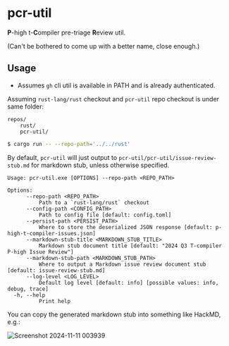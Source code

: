 # pcr-util

**P**-high t-**C**ompiler pre-triage **R**eview util.

(Can't be bothered to come up with a better name, close enough.)

## Usage

- Assumes `gh` cli util is available in PATH and is already authenticated.

Assuming `rust-lang/rust` checkout and `pcr-util` repo checkout is under same
folder:

```text
repos/
    rust/
    pcr-util/
```

```bash
$ cargo run -- --repo-path='../../rust'
```

By default, `pcr-util` will just output to
`pcr-util/pcr-util/issue-review-stub.md` for markdown stub, unless otherwise
specified.

```text
Usage: pcr-util.exe [OPTIONS] --repo-path <REPO_PATH>

Options:
      --repo-path <REPO_PATH>
          Path to a `rust-lang/rust` checkout
      --config-path <CONFIG_PATH>
          Path to config file [default: config.toml]
      --persist-path <PERSIST_PATH>
          Where to store the deserialized JSON response [default: p-high-t-compiler-issues.json]
      --markdown-stub-title <MARKDOWN_STUB_TITLE>
          Markdown stub document title [default: "2024 Q3 T-compiler P-high Issue Review"]
      --markdown-stub-path <MARKDOWN_STUB_PATH>
          Where to output a Markdown issue review document stub [default: issue-review-stub.md]
      --log-level <LOG_LEVEL>
          Default log level [default: info] [possible values: info, debug, trace]
  -h, --help
          Print help
```

You can copy the generated markdown stub into something like HackMD, e.g.:

![Screenshot 2024-11-11 003939](https://github.com/user-attachments/assets/beac98f6-e47b-4359-b972-a476afa73162)
